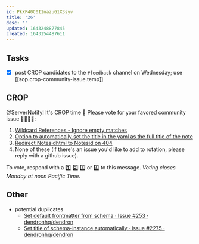 ```yaml
---
id: PkXP40C0I1nazuG1X3syv
title: '26'
desc: ''
updated: 1643248877845
created: 1643154487611
---
```


## Tasks

-   [x] post CROP candidates to the `#feedback` channel on Wednesday; use [[sop.crop-community-issue.temp]]

## CROP

@ServerNotify! It's CROP time 🙂 Please vote for your favored community issue 👨‍🌾👩‍🌾:

1. [Wildcard References - Ignore empty matches](https://github.com/dendronhq/dendron/issues/363)
2. [Option to automatically set the title in the yaml as the full title of the note](https://github.com/dendronhq/dendron/issues/613)
3. [Redirect Notesidhtml to Notesid on 404](https://github.com/dendronhq/dendron/issues/1803)
4. None of these (if there's an issue you'd like to add to rotation, please reply with a github issue).

To vote, respond with a 1️⃣ 2️⃣ 3️⃣ or 4️⃣ to this message. _Voting closes Monday at noon Pacific Time_.

## Other

-   potential duplicates
    -   [Set default frontmatter from schema · Issue #253 · dendronhq/dendron](https://github.com/dendronhq/dendron/issues/253)
    -   [Set title of schema-instance automatically · Issue #2275 · dendronhq/dendron](https://github.com/dendronhq/dendron/issues/2275)
